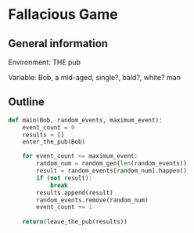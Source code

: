 # Fallacious Game

## General information

Environment: THE pub

Variable: Bob, a mid-aged, single?, bald?, white? man


## Outline

```python
def main(Bob, random_events, maximum_event):
    event_count = 0
    results = []
    enter_the_pub(Bob)

    for event_count <= maximum_event:
        random_num = random_gen(len(random_events))
        result = random_events[random_num].happen()
        if (not result):
            break
        results.append(result)
        random_events.remove(random_num)
        event_count += 1
        
    return(leave_the_pub(results))
```
